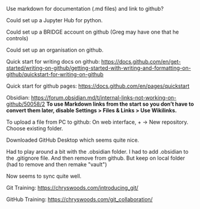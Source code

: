 Use markdown for documentation (.md files) and link to github?

Could set up a Jupyter Hub for python.

Could set up a BRIDGE account on github (Greg may have one that he controls)

Could set up an organisation on github.

Quick start for writing docs on github: https://docs.github.com/en/get-started/writing-on-github/getting-started-with-writing-and-formatting-on-github/quickstart-for-writing-on-github 

Quick start for github pages: https://docs.github.com/en/pages/quickstart

Obsidian: 
https://forum.obsidian.md/t/internal-links-not-working-on-github/50058/2
**To use Markdown links from the start so you don’t have to convert them later, disable Settings > Files & Links > Use Wikilinks.**

To upload a file from PC to github:
On web interface, + -> New repository.  Choose existing folder.

Downloaded GitHub Desktop which seems quite nice.

Had to play around a bit with the .obsidian folder.  I had to add .obsidian to the .gitignore file.  And then remove from github.  But keep on local folder (had to remove and then remake "vault")

Now seems to sync quite well.

Git Training:
https://chryswoods.com/introducing_git/

GitHub Training:
https://chryswoods.com/git_collaboration/

